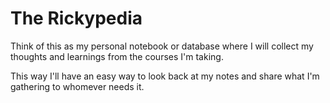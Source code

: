# The Rickypedia 

Think of this as my personal notebook or database where I will collect my thoughts and learnings from the courses I'm taking.

This way I'll have an easy way to look back at my notes and share what I'm gathering to whomever needs it.
